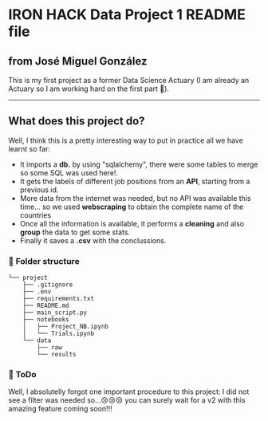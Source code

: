 # IRON HACK Data Project 1 README file
## from José Miguel González 

This is my first project as a former Data Science Actuary (I am already an Actuary so I am working hard on the first part :baby:).

---

## **What does this project do?**
Well, I think this is a pretty interesting way to put in practice all we have learnt so far:

- It imports a **db.** by using "sqlalchemy", there were some tables to merge so some SQL was used here!.
- It gets the labels of different job positions from an **API**, starting from a previous id. 
- More data from the internet was needed, but no API was available this time... so we used **webscraping** to obtain the complete name of the countries
- Once all the information is available, it performs a **cleaning** and also **group** the data to get some stats.
- Finally it saves a **.csv** with the conclussions.

### :file_folder: **Folder structure**
```
└── project
    ├── .gitignore
    ├── .env
    ├── requirements.txt
    ├── README.md
    ├── main_script.py
    ├── notebooks
    │   ├── Project_NB.ipynb
    │   └── Trials.ipynb
    └── data
        ├── raw
        └── results
```

### :shit: **ToDo**

Well, I absolutelly forgot one important procedure to this project: 
I did not see a filter was needed so...:cry::cry::cry:
            you can surely wait for a v2 with this amazing feature coming soon!!!


